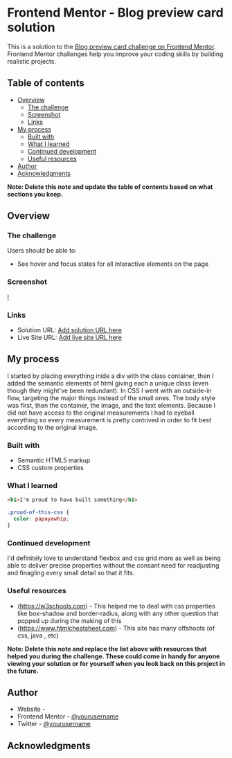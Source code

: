 # Frontend Mentor - Blog preview card solution

This is a solution to the [Blog preview card challenge on Frontend Mentor](https://www.frontendmentor.io/challenges/blog-preview-card-ckPaj01IcS). Frontend Mentor challenges help you improve your coding skills by building realistic projects. 

## Table of contents

- [Overview](#overview)
  - [The challenge](#the-challenge)
  - [Screenshot](#screenshot)
  - [Links](#links)
- [My process](#my-process)
  - [Built with](#built-with)
  - [What I learned](#what-i-learned)
  - [Continued development](#continued-development)
  - [Useful resources](#useful-resources)
- [Author](#author)
- [Acknowledgments](#acknowledgments)

**Note: Delete this note and update the table of contents based on what sections you keep.**

## Overview

### The challenge

Users should be able to:

- See hover and focus states for all interactive elements on the page

### Screenshot

[!](./blog-preview.jpg)


### Links

- Solution URL: [Add solution URL here](https://your-solution-url.com)
- Live Site URL: [Add live site URL here](https://your-live-site-url.com)

## My process

I started by placing everything inide a div with the class container, then I added the semantic elements of html giving each a unique class (even though they might've been redundant).
In CSS I went with an outside-in flow, targeting the major things instead of the small ones. The body style was first, then the container, the image, and the text elements. 
Because I did not have access to the original measurements I had to eyeball everything so every measurement is pretty contrived in order to fit best according to the original image.

### Built with

- Semantic HTML5 markup
- CSS custom properties



### What I learned



```html
<h1>I'm proud to have built something</h1>
```
```css
.proud-of-this-css {
  color: papayawhip;
}
```




### Continued development

I'd definitely love to understand flexbox and css grid more as well as being able to deliver precise properties without the consant need for readjusting and finagling every small detail so that it fits.


### Useful resources

- (https://w3schools.com) - This helped me to deal with css properties like box-shadow and border-radius, along with any other question that popped up during the making of this
- (https://www.htmlcheatsheet.com) - This site has many offshoots (of css, java , etc) 

**Note: Delete this note and replace the list above with resources that helped you during the challenge. These could come in handy for anyone viewing your solution or for yourself when you look back on this project in the future.**

## Author

- Website - 
- Frontend Mentor - [@yourusername](https://www.frontendmentor.io/profile/Xarxytarsan)
- Twitter - [@yourusername](https://www.twitter.com/xytanni)



## Acknowledgments


